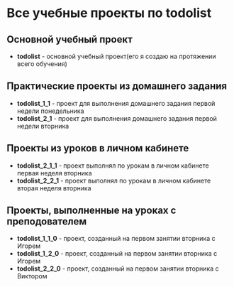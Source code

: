 # Все учебные проекты по todolist

## Основной учебный проект
- **todolist** - основной учебный проект(его я создаю на протяжении всего обучения)

## Практические проекты из домашнего задания
- **todolist_1_1** - проект для выполнения домашнего задания первой недели понедельника
- **todolist_2_1** - проект для выполнения домашнего задания первой недели вторника

## Проекты из уроков в личном кабинете
- **todolist_2_1_1** - проект выполнял по урокам в личном кабинете первая неделя вторника
- **todolist_2_2_1** - проект выполнял по урокам в личном кабинете вторая неделя вторника

## Проекты, выполненные на уроках с преподователем
- **todolist_1_1_0** - проект, созданный на первом занятии вторника с Игорем
- **todolist_1_2_0** - проект, созданный на первом занятии вторника с Игорем
- **todolist_2_2_0** - проект, созданный на первом занятии вторника с Виктором
